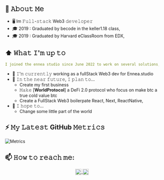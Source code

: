 

## 💬 𝙰𝚋𝚘𝚞𝚝 𝙼𝚎 
- 🖥 Im 𝙵𝚞𝚕𝚕-𝚜𝚝𝚊𝚌𝚔 Web3 𝚍𝚎𝚟𝚎𝚕𝚘𝚙𝚎𝚛
- 🎓 2019 : Graduated by becode in the keller1.18 class,
- 🎓 2019 : Graduated by Harvard eClassRoom from EDX,


## ⬆ 𝚆𝚑𝚊𝚝 𝙸'𝚖 𝚞𝚙 𝚝𝚘 

```yaml
I joined the ennea studio since June 2022 to work on several solutions, Nft, DeFi, Metaverse  
```

- 🔨 𝙸'𝚖 𝚌𝚞𝚛𝚛𝚎𝚗𝚝𝚕𝚢 working as a fullStack Web3 dev for Ennea.studio
- 🎯 𝙸𝚗 𝚝𝚑𝚎 𝚗𝚎𝚊𝚛 𝚏𝚞𝚝𝚞𝚛𝚎, 𝙸 𝚙𝚕𝚊𝚗 𝚝𝚘...
	- Create my first business
	- 𝙼𝚊𝚔𝚎 [**WorldProtocol**] a DeFi 2.0 protocol who focus on make btc a true cold value btc 
  	- Create a FullStack Web3 boilerpate React, Next, ReactNative,
- 🤞 𝙸 𝚑𝚘𝚙𝚎 𝚝𝚘...
	- Change some little part of the world 

 
## ⚡ 𝙼𝚢 𝙻𝚊𝚝𝚎𝚜𝚝 GitHub 𝙼𝚎𝚝𝚛𝚒𝚌𝚜  
![Metrics](https://metrics.lecoq.io/jSUNSH1NEw?template=terminal&lines=1&isocalendar=1&habits=1&base=header%2C%20activity%2C%20community%2C%20repositories%2C%20metadata&base.indepth=false&base.hireable=false&base.skip=false&isocalendar=false&isocalendar.duration=half-year&lines=false&lines.sections=base&lines.repositories.limit=4&lines.history.limit=1&habits=false&habits.from=200&habits.days=14&habits.facts=true&habits.charts=false&habits.charts.type=classic&habits.trim=false&habits.languages.limit=8&habits.languages.threshold=0%25&config.timezone=Europe%2FBrussels&config.twemoji=true)


## 📫 𝙷𝚘𝚠 𝚝𝚘 𝚛𝚎𝚊𝚌𝚑 𝚖𝚎:
  
<p align="center">
  <a href="https://www.linkedin.com/in/joffrey-weertz/">
    <img src="https://raw.githubusercontent.com/Raymo111/Raymo111/master/socials/linkedin.png" alt="Linkedin SUNSH1NE" height="20em" align="center"/>
  </a>
  <a href= "https://twitter.com/JSUNSH1NEw">
    <img src="https://raw.githubusercontent.com/Raymo111/Raymo111/master/socials/twitter.svg" alt="tweeter SUNSH1NE" height="20em" align="center"/>
  </a>
</p>
	








